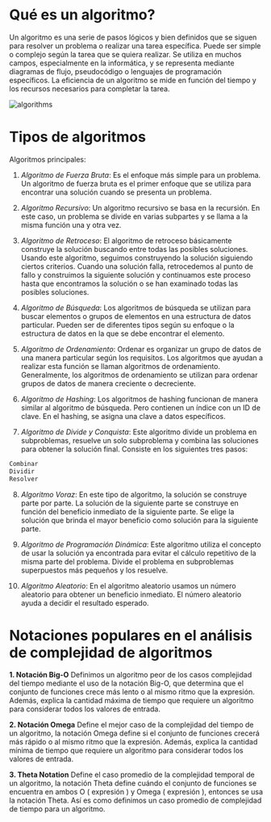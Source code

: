 # Qué es un algoritmo?

Un algoritmo es una serie de pasos lógicos y bien definidos que se siguen para resolver un problema o realizar una tarea específica. Puede ser simple o complejo según la tarea que se quiera realizar. Se utiliza en muchos campos, especialmente en la informática, y se representa mediante diagramas de flujo, pseudocódigo o lenguajes de programación específicos. La eficiencia de un algoritmo se mide en función del tiempo y los recursos necesarios para completar la tarea.

![algorithms](https://media.geeksforgeeks.org/wp-content/cdn-uploads/20191016135223/What-is-Algorithm_-1024x631.jpg)

# Tipos de algoritmos

Algoritmos principales:

1. *Algoritmo de Fuerza Bruta*: Es el enfoque más simple para un problema. Un algoritmo de fuerza bruta es el primer enfoque que se utiliza para encontrar una solución cuando se presenta un problema.

2. *Algoritmo Recursivo*: Un algoritmo recursivo se basa en la recursión. En este caso, un problema se divide en varias subpartes y se llama a la misma función una y otra vez.

3. *Algoritmo de Retroceso*: El algoritmo de retroceso básicamente construye la solución buscando entre todas las posibles soluciones. Usando este algoritmo, seguimos construyendo la solución siguiendo ciertos criterios. Cuando una solución falla, retrocedemos al punto de fallo y construimos la siguiente solución y continuamos este proceso hasta que encontramos la solución o se han examinado todas las posibles soluciones.

4. *Algoritmo de Búsqueda*: Los algoritmos de búsqueda se utilizan para buscar elementos o grupos de elementos en una estructura de datos particular. Pueden ser de diferentes tipos según su enfoque o la estructura de datos en la que se debe encontrar el elemento.

5. *Algoritmo de Ordenamiento*: Ordenar es organizar un grupo de datos de una manera particular según los requisitos. Los algoritmos que ayudan a realizar esta función se llaman algoritmos de ordenamiento. Generalmente, los algoritmos de ordenamiento se utilizan para ordenar grupos de datos de manera creciente o decreciente.

6. *Algoritmo de Hashing*: Los algoritmos de hashing funcionan de manera similar al algoritmo de búsqueda. Pero contienen un índice con un ID de clave. En el hashing, se asigna una clave a datos específicos.

7. *Algoritmo de Divide y Conquista*: Este algoritmo divide un problema en subproblemas, resuelve un solo subproblema y combina las soluciones para obtener la solución final. Consiste en los siguientes tres pasos:
```txt
Combinar
Dividir
Resolver
```

8. *Algoritmo Voraz*: En este tipo de algoritmo, la solución se construye parte por parte. La solución de la siguiente parte se construye en función del beneficio inmediato de la siguiente parte. Se elige la solución que brinda el mayor beneficio como solución para la siguiente parte.

9. *Algoritmo de Programación Dinámica*: Este algoritmo utiliza el concepto de usar la solución ya encontrada para evitar el cálculo repetitivo de la misma parte del problema. Divide el problema en subproblemas superpuestos más pequeños y los resuelve.

10. *Algoritmo Aleatorio*: En el algoritmo aleatorio usamos un número aleatorio para obtener un beneficio inmediato. El número aleatorio ayuda a decidir el resultado esperado.

# Notaciones populares en el análisis de complejidad de algoritmos

**1. Notación Big-O**
Definimos un algoritmo peor de los casos complejidad del tiempo mediante el uso de la notación Big-O, que determina que el conjunto de funciones crece más lento o al mismo ritmo que la expresión. Además, explica la cantidad máxima de tiempo que requiere un algoritmo para considerar todos los valores de entrada.

**2. Notación Omega**
Define el mejor caso de la complejidad del tiempo de un algoritmo, la notación Omega define si el conjunto de funciones crecerá más rápido o al mismo ritmo que la expresión. Además, explica la cantidad mínima de tiempo que requiere un algoritmo para considerar todos los valores de entrada.

**3. Theta Notation**
Define el caso promedio de la complejidad temporal de un algoritmo, la notación Theta define cuándo el conjunto de funciones se encuentra en ambos O ( expresión ) y Omega ( expresión ), entonces se usa la notación Theta. Así es como definimos un caso promedio de complejidad de tiempo para un algoritmo. 